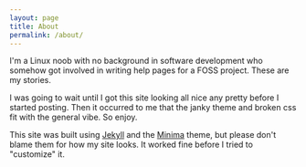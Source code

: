 ```yaml
---
layout: page
title: About
permalink: /about/
---
```


I'm a Linux noob with no background in software development who somehow got involved in writing help pages for a FOSS project. These are my stories. 

I was going to wait until I got this site looking all nice any pretty before I started posting. Then it occurred to me that the janky theme and broken css fit with the general vibe. So enjoy.

This site was built using [Jekyll](https://jekyllrb.com/) and the [Minima](https://github.com/jekyll/minima) theme, but please don't blame them for how my site looks. It worked fine before I tried to "customize" it.
